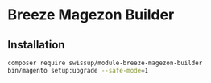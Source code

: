 # Breeze Magezon Builder

## Installation

```bash
composer require swissup/module-breeze-magezon-builder
bin/magento setup:upgrade --safe-mode=1
```
